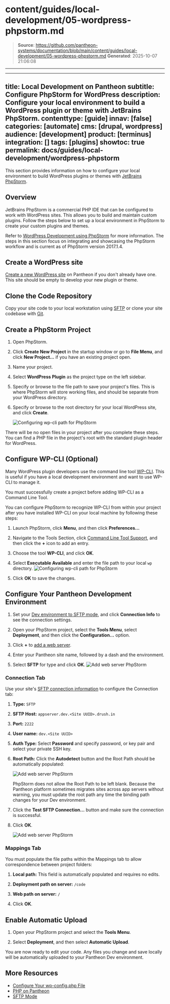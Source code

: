 # content/guides/local-development/05-wordpress-phpstorm.md

> **Source**: https://github.com/pantheon-systems/documentation/blob/main/content/guides/local-development/05-wordpress-phpstorm.md
> **Generated**: 2025-10-07 21:06:08

---

---
title: Local Development on Pantheon
subtitle: Configure PhpStorm for WordPress
description: Configure your local environment to build a WordPress plugin or theme with JetBrains PhpStorm.
contenttype: [guide]
innav: [false]
categories: [automate]
cms: [drupal, wordpress]
audience: [development]
product: [terminus]
integration: []
tags: [plugins]
showtoc: true
permalink: docs/guides/local-development/wordpress-phpstorm
---

This section provides information on how to configure your local environment to build WordPress plugins or themes with [JetBrains PhpStorm](https://www.jetbrains.com/phpstorm/).

## Overview

JetBrains PhpStorm is a commercial PHP IDE that can be configured to work with WordPress sites. This allows you to build and maintain custom plugins. Follow the steps below to set up a local environment in PhpStorm to create your custom plugins and themes.

Refer to [WordPress Development using PhpStorm](https://confluence.jetbrains.com/display/PhpStorm/WordPress+Development+using+PhpStorm) for more information. The steps in this section focus on integrating and showcasing the PhpStorm workflow and is current as of PhpStorm version 2017.1.4.

## Create a WordPress site

[Create a new WordPress site](/guides/getstarted/addsite/#create-a-new-cms-site) on Pantheon if you don't already have one. This site should be empty to develop your new plugin or theme.

## Clone the Code Repository

Copy your site code to your local workstation using [SFTP](/guides/sftp/sftp-connection-info#sftp-connection-info) or clone your site codebase with [Git](/guides/git/git-config#clone-your-site-codebase).

## Create a PhpStorm Project

1. Open PhpStorm.

1. Click **Create New Project** in the startup window or go to **File Menu**, and click **New Project...** if you have an existing project open.

1. Name your project.

1. Select **WordPress Plugin** as the project type on the left sidebar.

1. Specify or browse to the file path to save your project's files. This is where PhpStorm will store working files, and should be separate from your WordPress directory.

1. Specify or browse to the root directory for your local WordPress site, and click **Create**.

    ![Configuring wp-cli path for PhpStorm](../../../images/phpstorm-new-project-wordpress-plugin-screen.png)

There will be no open files in your project after you complete these steps. You can find a PHP file in the project's root with the standard plugin header for WordPress.

## Configure WP-CLI (Optional)

Many WordPress plugin developers use the command line tool [WP-CLI](https://make.wordpress.org/cli/handbook/). This is useful if you have a local development environment and want to use WP-CLI to manage it.

<Alert title="Note" type="info">
You must successfully create a project before adding WP-CLI as a Command Line Tool.
</Alert>

You can configure PhpStorm to recognize WP-CLI from within your project after you have installed WP-CLI on your local machine by following these steps:

1. Launch PhpStorm, click **Menu**, and then click **Preferences...**

1. Navigate to the Tools Section, click [Command Line Tool Support](https://www.jetbrains.com/help/phpstorm/command-line-tool-support.html), and then click the **+** icon to add an entry.

1. Choose the tool **WP-CLI**, and click **OK**.

1. Select **Executable Available** and enter the file path to your local `wp` directory.
 ![Configuring wp-cli path for PhpStorm](../../../images/path-to-wp-phpstorm.png)

1. Click **OK** to save the changes.

## Configure Your Pantheon Development Environment

1. Set your [Dev environment to SFTP mode](/sftp#sftp-mode), and click **Connection Info** to see the connection settings.

1. Open your PhpStorm project, select the **Tools Menu**, select  **Deployment**, and then click the **Configuration...** option.

1. Click **+** to [add a web server](https://www.jetbrains.com/help/phpstorm/add-server-dialog.html).

1. Enter your Pantheon site name, followed by a dash and the environment.

1. Select **SFTP** for type and click **OK**.
![Add web server PhpStorm](../../../images/add-web-server-phpstorm.png)

### Connection Tab

Use your site's [SFTP connection information](/sftp#sftp-connection-information) to configure the Connection tab:

1. **Type:** `SFTP`

1. **SFTP Host:** `appserver.dev.<Site UUID>.drush.in`

1. **Port:** `2222`

1. **User name:** `dev.<Site UUID>`

1. **Auth Type:** Select **Password** and specify password, or key pair and select your private SSH key.

1. **Root Path:** Click the **Autodetect** button and the Root Path should be automatically populated:

    ![Add web server PhpStorm](../../../images/phpstorm-deployment-connection-tab.png)

    <Alert title="Warning" type="danger">

    PhpStorm does not allow the Root Path to be left blank. Because the Pantheon platform sometimes migrates sites across app servers without warning, you must update the root path any time the binding path changes for your Dev environment.
    </Alert>

1. Click the **Test SFTP Connection...** button and make sure the connection is successful. 

1. Click **OK**.

    ![Add web server PhpStorm](../../../images/phpstorm-deployment-connection-test-sftp-success.png)

### Mappings Tab

You must populate the file paths within the Mappings tab to allow correspondence between project folders:

1. **Local path:** This field is automatically populated and requires no edits.

1. **Deployment path on server:** `/code`

1. **Web path on server:** `/`

1. Click **OK**.

## Enable Automatic Upload

1. Open your PhpStorm project and select the **Tools Menu**.

1. Select **Deployment**, and then select **Automatic Upload**.

You are now ready to edit your code. Any files you change and save locally will be automatically uploaded to your Pantheon Dev environment.

## More Resources

- [Configure Your wp-config.php File](/guides/php/wp-config-php)
- [PHP on Pantheon](/guides/php)
- [SFTP Mode](/sftp#sftp-mode)